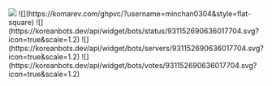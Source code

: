 <img src="https://github-readme-stats.vercel.app/api?username=minchan0304&show_icons=true&theme=radical"/>
![](https://komarev.com/ghpvc/?username=minchan0304&style=flat-square)
![](https://koreanbots.dev/api/widget/bots/status/931152690636017704.svg?icon=true&scale=1.2) 
![](https://koreanbots.dev/api/widget/bots/servers/931152690636017704.svg?icon=true&scale=1.2) 
![](https://koreanbots.dev/api/widget/bots/votes/931152690636017704.svg?icon=true&scale=1.2)
